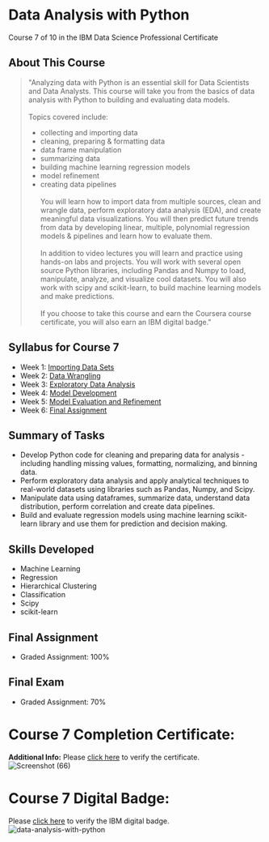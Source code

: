 # Data Analysis with Python
Course 7 of 10 in the IBM Data Science Professional Certificate
## About This Course
> "Analyzing data with Python is an essential skill for Data Scientists and Data Analysts. This course will take you from the basics of data analysis with Python to building and evaluating data models.<br><br>
> Topics covered include:
> - collecting and importing data
> - cleaning, preparing & formatting data
> - data frame manipulation
> - summarizing data
> - building machine learning regression models
> - model refinement
> - creating data pipelines<br><br>
> You will learn how to import data from multiple sources, clean and wrangle data, perform exploratory data analysis (EDA), and create meaningful data visualizations. You will then predict future trends from data by developing linear, multiple, polynomial regression models & pipelines and learn how to evaluate them.<br><br>
> In addition to video lectures you will learn and practice using hands-on labs and projects. You will work with several open source Python libraries, including Pandas and Numpy to load, manipulate, analyze, and visualize cool datasets. You will also work with scipy and scikit-learn, to build machine learning models and make predictions.<br><br>
> If you choose to take this course and earn the Coursera course certificate, you will also earn an IBM digital badge."
## Syllabus for Course 7
- Week 1: [Importing Data Sets](https://github.com/KailaniBailey/IBM-Data-Science-Professional-Certificate/tree/main/07.%20Data%20Analysis%20with%20Python/Week%201%3A%20Importing%20Data%20Sets)
- Week 2: [Data Wrangling](https://github.com/KailaniBailey/IBM-Data-Science-Professional-Certificate/tree/main/07.%20Data%20Analysis%20with%20Python/Week%202%3A%20Data%20Wrangling)
- Week 3: [Exploratory Data Analysis](https://github.com/KailaniBailey/IBM-Data-Science-Professional-Certificate/tree/main/07.%20Data%20Analysis%20with%20Python/Week%203%3A%20Exploratory%20Data%20Analysis)
- Week 4: [Model Development](https://github.com/KailaniBailey/IBM-Data-Science-Professional-Certificate/tree/main/07.%20Data%20Analysis%20with%20Python/Week%204%3A%20Model%20Development)
- Week 5: [Model Evaluation and Refinement](https://github.com/KailaniBailey/IBM-Data-Science-Professional-Certificate/tree/main/07.%20Data%20Analysis%20with%20Python/Week%205%3A%20Model%20Evaluation%20and%20Refinement)
- Week 6: [Final Assignment](https://github.com/KailaniBailey/IBM-Data-Science-Professional-Certificate/tree/main/07.%20Data%20Analysis%20with%20Python/Week%206%3A%20Final%20Assignment)
## Summary of Tasks
- Develop Python code for cleaning and preparing data for analysis - including handling missing values, formatting, normalizing, and binning data.
- Perform exploratory data analysis and apply analytical techniques to real-world datasets using libraries such as Pandas, Numpy, and Scipy.
- Manipulate data using dataframes, summarize data, understand data distribution, perform correlation and create data pipelines.
- Build and evaluate regression models using machine learning scikit-learn library and use them for prediction and decision making.
## Skills Developed
- Machine Learning
- Regression
- Hierarchical Clustering
- Classification
- Scipy
- scikit-learn
## Final Assignment
- Graded Assignment: 100%
## Final Exam
- Graded Assignment: 70%
# Course 7 Completion Certificate:
**Additional Info:** Please [click here](https://www.coursera.org/account/accomplishments/verify/7FCXFXB7NBWG) to verify the certificate.<br>
![Screenshot (66)](https://github.com/KailaniBailey/IBM-Data-Science-Professional-Certificate/assets/158431578/627e4879-836c-4c3c-b0c2-42f08fe9bdec)
# Course 7 Digital Badge:
Please [click here](https://www.credly.com/badges/e314a304-1dba-45eb-8c18-a581c3e8947d/public_url) to verify the IBM digital badge.<br>
![data-analysis-with-python](https://github.com/KailaniBailey/IBM-Data-Science-Professional-Certificate/assets/158431578/e64f2ec4-8a84-4adb-87b3-f9a471f6c698)
